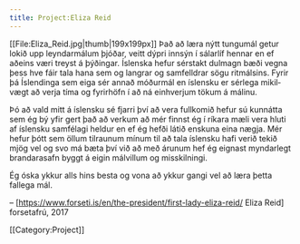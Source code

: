 ```yaml
---
title: Project:Eliza Reid
---
```


[[File:Eliza_Reid.jpg|thumb|199x199px]]
Það að læra nýtt tungu&shy;mál getur lokið upp leyndar&shy;málum þjóðar, veitt dýpri innsýn í sálar&shy;líf hennar en ef aðeins væri treyst á þýðingar. Íslenska hefur sér&shy;stakt dulmagn bæði vegna 
þess hve fáir tala hana sem og langrar og sam&shy;felldrar sögu rit&shy;málsins. Fyrir þá Íslendinga sem eiga sér annað móður&shy;mál en íslensku er sérlega mikil&shy;vægt að verja tíma og fyrir&shy;höfn í að ná ein&shy;hverjum tökum á málinu. 

Þó að vald mitt á íslensku sé fjarri því að vera full&shy;komið hefur sú kunn&shy;átta sem ég bý yfir gert það að verkum að mér finnst ég í ríkara mæli vera hluti af íslensku sam&shy;félagi heldur en ef
ég hefði látið enskuna eina nægja. Mér hefur þótt sem öllum til&shy;raunum mínum til að tala íslensku hafi verið tekið mjög vel og svo má bæta því við að með árunum hef ég eignast myndar&shy;legt brandara&shy;safn byggt á eigin mál&shy;villum og mis&shy;skilningi.

Ég óska ykkur alls hins besta og vona að ykkur gangi vel að læra þetta fallega mál.

– [https://www.forseti.is/en/the-president/first-lady-eliza-reid/ Eliza Reid] forsetafrú, 2017

[[Category:Project]]